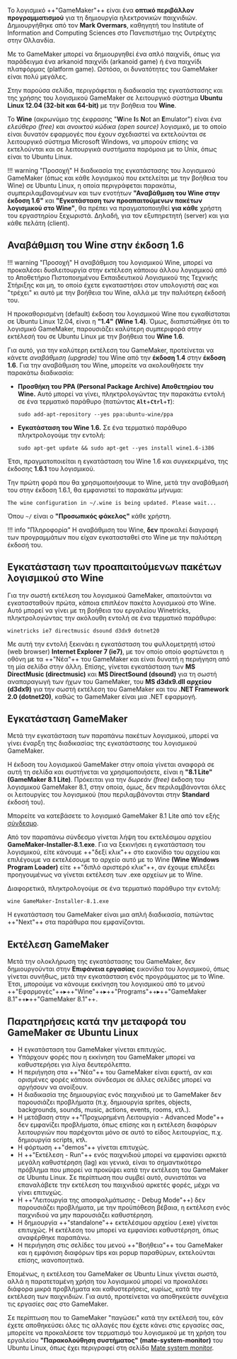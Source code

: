 Το λογισμικό ++"GameMaker"++ είναι ένα **οπτικό περιβάλλον προγραμματισμού** για τη
δημιουργία ηλεκτρονικών παιχνιδιών. Δημιουργήθηκε από τον **Mark Overmars**,
καθηγητή του Institute of Information and Computing Sciences
στο Πανεπιστήμιο της Ουτρέχτης στην Ολλανδία.

Με το GameMaker μπορεί να δημιουργηθεί ένα απλό παιχνίδι, όπως για
παράδειγμα ένα arkanoid παιχνίδι (arkanoid game) ή ένα παιχνίδι
πλατφόρμας (platform game). Ωστόσο, οι δυνατότητες του GameMaker
είναι πολύ μεγάλες.

Στην παρούσα σελίδα, περιγράφεται η διαδικασία της εγκατάστασης και της
χρήσης του λογισμικού GameMaker σε λειτουργικό σύστημα
**Ubuntu Linux 12.04 (32-bit και 64-bit)** με την βοήθεια του **Wine**.

Το **Wine** (ακρωνύμιο της έκφρασης "**W**ine **I**s **N**ot an
**E**mulator") είναι ένα *ελεύθερο (free)* και *ανοικτού κώδικα (open
source)* λογισμικό, με το οποίο είναι δυνατόν εφαρμογές που έχουν
σχεδιαστεί να εκτελούνται σε λειτουργικό σύστημα Microsoft
Windows, να μπορούν επίσης να εκτελούνται και σε λειτουργικά συστήματα
παρόμοια με το Unix, όπως είναι το Ubuntu Linux.

!!! warning "Προσοχή"
    Η διαδικασία της εγκατάστασης του λογισμικού GameMaker (όπως και κάθε λογισμικού που εκτελείται με την βοήθεια του Wine) σε Ubuntu Linux, η οποία περιγράφεται παρακάτω, συμπεριλαμβανομένων και των ενοτήτων **"Αναβάθμιση του Wine στην έκδοση 1.6"** και **"Εγκατάσταση των προαπαιτούμενων πακέτων λογισμικού στο Wine"**, θα πρέπει να πραγματοποιηθεί **για κάθε** χρήστη του εργαστηρίου ξεχωριστά. Δηλαδή, για τον εξυπηρετητή (server) και για κάθε πελάτη (client).

## Αναβάθμιση του Wine στην έκδοση 1.6

!!! warning "Προσοχή"
    Η αναβάθμιση του λογισμικού Wine, μπορεί να προκαλέσει δυσλειτουργία στην εκτέλεση κάποιου άλλου λογισμικού από το Αποθετήριο Πιστοποιημένου Εκπαιδευτικού Λογισμικού της Τεχνικής Στήριξης και μη, το οποίο έχετε εγκαταστήσει στον υπολογιστή σας και "τρέχει" κι αυτό με την βοήθεια του Wine, αλλά με την παλιότερη έκδοσή του.

Η προκαθορισμένη (default) έκδοση του λογισμικού Wine που εγκαθίσταται
σε Ubuntu Linux 12.04, είναι η **"1.4"** **(Wine 1.4)**. Όμως,
διαπιστώθηκε ότι το λογισμικό GameMaker, παρουσιάζει καλύτερη
συμπεριφορά στην εκτέλεσή του σε Ubuntu Linux με την βοήθεια του
**Wine 1.6**.

Για αυτό, για την καλύτερη εκτέλεση του GameMaker, προτείνεται να κάνετε
*αναβάθμιση (upgrade)* του Wine από την **έκδοση 1.4** στην **έκδοση 1.6**.
Για την αναβάθμιση του Wine, μπορείτε να ακολουθήσετε την παρακάτω διαδικασία:

  - **Προσθήκη του PPA (Personal Package Archive) Αποθετηρίου του
    Wine.** Αυτό μπορεί να γίνει, πληκτρολογώντας την παρακάτω εντολή σε
    ένα τερματικό παράθυρο (πατώντας **`Alt`**+**`Ctrl`**+**`T`**):
    ```shell
    sudo add-apt-repository --yes ppa:ubuntu-wine/ppa
    ```
  - **Εγκατάσταση του Wine 1.6.** Σε ένα τερματικό παράθυρο
    πληκτρολογούμε την εντολή:
    ```shell
    sudo apt-get update && sudo apt-get --yes install wine1.6-i386
    ```

Έτσι, πραγματοποιείται η εγκατάσταση του Wine 1.6 και συγκεκριμένα, της
έκδοσης **1.6.1** του λογισμικού.

Την πρώτη φορά που θα χρησιμοποιήσουμε το Wine, μετά την αναβάθμισή του
στην έκδοση 1.6.1, θα εμφανιστεί το παρακάτω μήνυμα:
```shell-session
The wine configuration in ~/.wine is being updated. Please wait...
```
Όπου `~/` είναι ο **"Προσωπικός φάκελος"** κάθε χρήστη.

!!! info "Πληροφορία"
    Η αναβάθμιση του Wine, **δεν** προκαλεί διαγραφή των προγραμμάτων που είχαν εγκατασταθεί στο Wine με την παλιότερη έκδοσή του.

## Εγκατάσταση των προαπαιτούμενων πακέτων λογισμικού στο Wine

Για την σωστή εκτέλεση του λογισμικού GameMaker, απαιτούνται να
εγκατασταθούν πρώτα, κάποια επιπλέον πακέτα λογισμικού στο
Wine. Αυτό μπορεί να γίνει με τη βοήθεια του εργαλείου Winetricks,
πληκτρολογώντας την ακόλουθη εντολή σε ένα τερματικό παράθυρο:
```shell
winetricks ie7 directmusic dsound d3dx9 dotnet20
```

Με αυτή την εντολή ξεκινάει η εγκατάσταση του φυλλομετρητή ιστού (web
browser) **Internet Explorer 7 (ie7)**, με τον οποίο οποίο φορτώνεται η
οθόνη με τα ++"Νέα"++ του GameMaker και είναι δυνατή η περιήγηση από τη μία
σελίδα στην άλλη. Επίσης, γίνεται εγκατάσταση των **MS DirectMusic (directmusic)**
και **MS DirectSound (dsound)** για τη σωστή αναπαραγωγή
των ήχων του GameMaker, του **MS d3dx9.dll αρχείου (d3dx9)** για την
σωστή εκτέλεση του GameMaker και του **.NET Framework 2.0 (dotnet20)**,
καθώς το GameMaker είναι μια .NET εφαρμογή.

## Εγκατάσταση GameMaker

Μετά την εγκατάσταση των παραπάνω πακέτων λογισμικού, μπορεί να γίνει
έναρξη της διαδικασίας της εγκατάστασης του λογισμικού GameMaker.

Η έκδοση του λογισμικού GameMaker στην οποία γίνεται αναφορά σε αυτή τη
σελίδα και συστήνεται να χρησιμοποιήσετε, είναι η
**"8.1 Lite" (GameMaker 8.1 Lite)**. Πρόκειται για την *δωρεάν (free)* έκδοση του
λογισμικού GameMaker 8.1, στην οποία, όμως, δεν περιλαμβάνονται όλες
οι λειτουργίες του λογισμικού (που περιλαμβάνονται στην **Standard**
έκδοσή του).

Μπορείτε να κατεβάσετε το λογισμικό GameMaker 8.1 Lite από τον εξής
[σύνδεσμο](https://game-maker.en.softonic.com/).

Από τον παραπάνω σύνδεσμο γίνεται λήψη του εκτελέσιμου αρχείου
**GameMaker-Installer-8.1.exe**. Για να ξεκινήσει η εγκατάσταση του
λογισμικού, είτε κάνουμε ++"δεξί κλικ"++ στο εικονίδιο του αρχείου και
επιλέγουμε να εκτελέσουμε το αρχείο αυτό με το Wine **(Wine Windows
Program Loader)** είτε ++"διπλό αριστερό κλικ"++, αν έχουμε επιλέξει
προηγουμένως να γίνεται εκτέλεση των .exe αρχείων με το Wine.

Διαφορετικά, πληκτρολογούμε σε ένα τερματικό παράθυρο την εντολή:
```shell
wine GameMaker-Installer-8.1.exe
```

Η εγκατάσταση του GameMaker είναι μια απλή διαδικασία, πατώντας
++"Next"++ στα παράθυρα που εμφανίζονται.

## Εκτέλεση GameMaker

Μετά την ολοκλήρωση της εγκατάστασης του GameMaker, δεν δημιουργούνται
στην **Επιφάνεια εργασίας** εικονίδια του λογισμικού, όπως γίνεται
συνήθως, μετά την εγκατάσταση ενός προγράμματος με το Wine. Έτσι,
μπορούμε να κάνουμε εκκίνηση του λογισμικού από το μενού
++"Εφαρμογές"++▸++"Wine"++▸++"Programs"++▸++"GameMaker 8.1"++▸++"GameMaker 8.1"++.

## Παρατηρήσεις κατά την μεταφορά του GameMaker σε Ubuntu Linux

  - Η εγκατάσταση του GameMaker γίνεται επιτυχώς.
  - Υπάρχουν φορές που η εκκίνηση του GameMaker μπορεί να καθυστερήσει
    για λίγα δευτερόλεπτα.
  - Η περιήγηση στα ++"Νέα"++ του GameMaker είναι εφικτή, αν και ορισμένες
    φορές κάποιοι σύνδεσμοι σε άλλες σελίδες μπορεί να αργήσουν να
    ανοίξουν.
  - Η διαδικασία της δημιουργίας ενός παιχνιδιού με το GameMaker δεν
    παρουσιάζει προβλήματα (π.χ. δημιουργία sprites, objects,
    backgrounds, sounds, music, actions, events, rooms, κτλ.).
  - Η μετάβαση στην ++"Προχωρημένη Λειτουργία - Advanced Mode"++ δεν
    εμφανίζει προβλήματα, όπως επίσης και η εκτέλεση διαφόρων
    λειτουργιών που παρέχονται μόνο σε αυτό το είδος λειτουργίας,
    π.χ. δημιουργία scripts, κτλ.
  - Η φόρτωση ++"demos"++ γίνεται επιτυχώς.
  - Η ++"Εκτέλεση - Run"++ ενός παιχνιδιού μπορεί να εμφανίσει αρκετά μεγάλη
    καθυστέρηση (lag) και γενικά, είναι το σημαντικότερο πρόβλημα που
    μπορεί να προκύψει κατά την εκτέλεση του GameMaker σε Ubuntu Linux.
    Σε περίπτωση που συμβεί αυτό, συνιστάται να επαναλάβετε την εκτέλεση
    του παιχνιδιού αρκετές φορές, μέχρι να γίνει επιτυχώς.
  - Η ++"Λειτουργία της αποσφαλμάτωσης - Debug Mode"++) δεν παρουσιάζει
    προβλήματα, με την προϋπόθεση βέβαια, η εκτέλεση ενός
    παιχνιδιού να μην παρουσιάζει καθυστέρηση.
  - Η δημιουργία ++"standalone"++ εκτελέσιμου αρχείου (.exe) γίνεται επιτυχώς.
    Η εκτέλεση του μπορεί να εμφανίσει καθυστέρηση, όπως αναφέρθηκε
    παραπάνω.
  - Η περιήγηση στις σελίδες του μενού ++"Βοήθεια"++ του GameMaker και η
    εμφάνιση διαφόρων tips και popup παραθύρων, εκτελούνται επίσης,
    ικανοποιητικά.

Επομένως, η εκτέλεση του GameMaker σε Ubuntu Linux γίνεται σωστά, αλλά η
παρατεταμένη χρήση του λογισμικού μπορεί να προκαλέσει διάφορα μικρά
προβλήματα και καθυστερήσεις, κυρίως, κατά την εκτέλεση των
παιχνιδιών. Για αυτό, προτείνεται να αποθηκεύετε συνέχεια τις
εργασίες σας στο GameMaker.

Σε περίπτωση που το GameMaker "παγώσει" κατά την εκτέλεσή του, εάν έχετε
αποθηκεύσει όλες τις αλλαγές που έχετε κάνει στις εργασίες σας, μπορείτε
να προκαλέσετε τον τερματισμό του λογισμικού με τη χρήση του εργαλείου
**"Παρακολούθηση συστήματος" (mate-system-monitor)** του Ubuntu Linux,
όπως έχει περιγραφεί στη σελίδα [Mate system monitor](mate-system-monitor.md).
